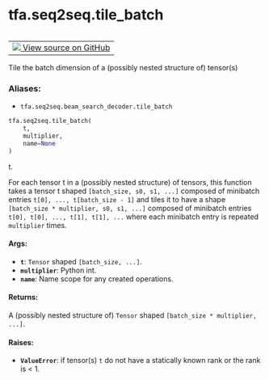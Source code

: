 <div itemscope itemtype="http://developers.google.com/ReferenceObject">
<meta itemprop="name" content="tfa.seq2seq.tile_batch" />
<meta itemprop="path" content="Stable" />
</div>

# tfa.seq2seq.tile_batch


<table class="tfo-notebook-buttons tfo-api" align="left">

<td>
  <a target="_blank" href="https://github.com/tensorflow/addons/tree/r0.6/tensorflow_addons/seq2seq/beam_search_decoder.py#L84-L110">
    <img src="https://www.tensorflow.org/images/GitHub-Mark-32px.png" />
    View source on GitHub
  </a>
</td></table>



Tile the batch dimension of a (possibly nested structure of) tensor(s)

### Aliases:

* `tfa.seq2seq.beam_search_decoder.tile_batch`


``` python
tfa.seq2seq.tile_batch(
    t,
    multiplier,
    name=None
)
```



<!-- Placeholder for "Used in" -->
t.

For each tensor t in a (possibly nested structure) of tensors,
this function takes a tensor t shaped `[batch_size, s0, s1, ...]` composed
of minibatch entries `t[0], ..., t[batch_size - 1]` and tiles it to have a
shape `[batch_size * multiplier, s0, s1, ...]` composed of minibatch
entries `t[0], t[0], ..., t[1], t[1], ...` where each minibatch entry is
repeated `multiplier` times.

#### Args:


* <b>`t`</b>: `Tensor` shaped `[batch_size, ...]`.
* <b>`multiplier`</b>: Python int.
* <b>`name`</b>: Name scope for any created operations.


#### Returns:

A (possibly nested structure of) `Tensor` shaped
`[batch_size * multiplier, ...]`.



#### Raises:


* <b>`ValueError`</b>: if tensor(s) `t` do not have a statically known rank or
the rank is < 1.